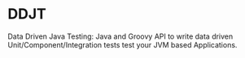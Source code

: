 # DDJT 

Data Driven Java Testing: Java and Groovy API to write data driven Unit/Component/Integration tests test your JVM based Applications.

